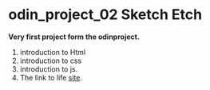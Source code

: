# odin_project_02 Sketch Etch
**Very first project form the odinproject.**
1. introduction to Html
2. introduction to css
3. introduction to js.
4. The link to life  [site](https://mrsuber.github.io/odin_project_02/).
